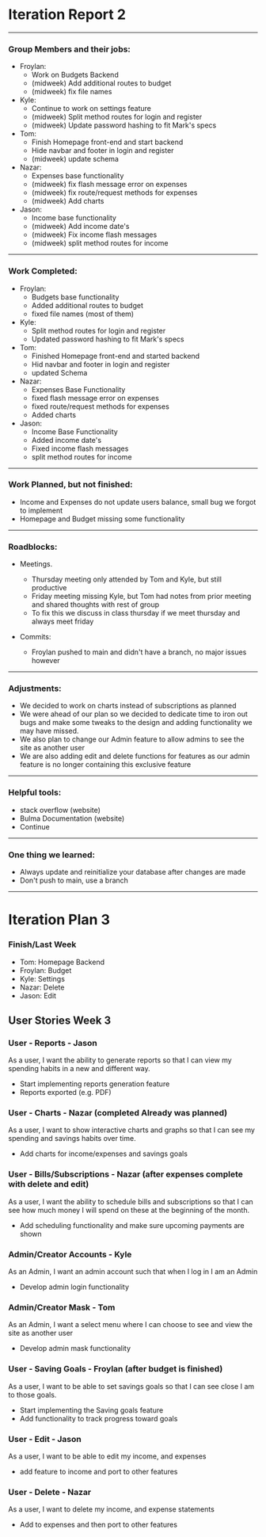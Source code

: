 Iteration Report 2
===
---
### Group Members and their jobs:
- Froylan:
  - Work on Budgets Backend
  - (midweek) Add additional routes to budget
  - (midweek) fix file names
- Kyle:
  - Continue to work on settings feature
  - (midweek) Split method routes for login and register
  - (midweek) Update password hashing to fit Mark's specs
- Tom:
  - Finish Homepage front-end and start backend
  - Hide navbar and footer in login and register
  - (midweek) update schema
- Nazar:
  - Expenses base functionality
  - (midweek) fix flash message error on expenses
  - (midweek) fix route/request methods for expenses
  - (midweek) Add charts
- Jason:
  - Income base functionality
  - (midweek) Add income date's
  - (midweek) Fix income flash messages
  - (midweek) split method routes for income
---
### Work Completed:
- Froylan:
  - Budgets base functionality
  - Added additional routes to budget
  - fixed file names (most of them)
- Kyle:
  - Split method routes for login and register
  - Updated password hashing to fit Mark's specs
- Tom:
  - Finished Homepage front-end and started backend
  - Hid navbar and footer in login and register
  - updated Schema
- Nazar:
  - Expenses Base Functionality
  - fixed flash message error on expenses
  - fixed route/request methods for expenses
  - Added charts
- Jason:
  - Income Base Functionality
  - Added income date's
  - Fixed income flash messages
  - split method routes for income

---
### Work Planned, but not finished:
- Income and Expenses do not update users balance, small bug we forgot to implement
- Homepage and Budget missing some functionality

---
### Roadblocks:
- Meetings.
  - Thursday meeting only attended by Tom and Kyle, but still productive
  - Friday meeting missing Kyle, but Tom had notes from prior meeting and shared thoughts with rest of group
  - To fix this we discuss in class thursday if we meet thursday and always meet friday

- Commits:
  - Froylan pushed to main and didn't have a branch, no major issues however

---
### Adjustments:
- We decided to work on charts instead of subscriptions as planned
- We were ahead of our plan so we decided to dedicate time to iron out bugs and make some tweaks to the design and adding functionality we may have missed.
- We also plan to change our Admin feature to allow admins to see the site as another user
- We are also adding edit and delete functions for features as our admin feature is no longer containing this exclusive feature

---
### Helpful tools:
- stack overflow (website)
- Bulma Documentation (website)
- Continue

---
### One thing we learned:
- Always update and reinitialize your database after changes are made
- Don't push to main, use a branch
----------

# Iteration Plan 3

### Finish/Last Week
- Tom: Homepage Backend
- Froylan: Budget
- Kyle: Settings
- Nazar: Delete
- Jason: Edit

## User Stories Week 3

### User - Reports - Jason
As a user, I want the ability to generate reports so that I can view my spending habits in a new and different way. 
- Start implementing reports generation feature
- Reports exported (e.g. PDF)

### User - Charts - Nazar (completed Already was planned)
As a user, I want to show interactive charts and graphs so that I can see my spending and savings habits over time.
- Add charts for income/expenses and savings goals

### User - Bills/Subscriptions - Nazar (after expenses complete with delete and edit)
As a user, I want the ability to schedule bills and subscriptions so that I can see how much money I will spend on these at the beginning of the month.
- Add scheduling functionality and make sure upcoming payments are shown

### Admin/Creator Accounts - Kyle
As an Admin, I want an admin account such that when I log in I am an Admin
- Develop admin login functionality

### Admin/Creator Mask - Tom
As an Admin, I want a select menu where I can choose to see and view the site as another user
- Develop admin mask functionality

### User - Saving Goals - Froylan (after budget is finished)
As a user, I want to be able to set savings goals so that I can see close I am to those goals.
- Start implementing the Saving goals feature
- Add functionality to track progress toward goals

### User - Edit - Jason
As a user, I want to be able to edit my income, and expenses
- add feature to income and port to other features

### User - Delete - Nazar
As a user, I want to delete my income, and expense statements
- Add to expenses and then port to other features